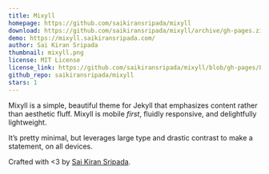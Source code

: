 ```yaml
---
title: Mixyll
homepage: https://github.com/saikiransripada/mixyll
download: https://github.com/saikiransripada/mixyll/archive/gh-pages.zip
demo: https://mixyll.saikiransripada.com/
author: Sai Kiran Sripada
thumbnail: mixyll.png
license: MIT License
license_link: https://github.com/saikiransripada/mixyll/blob/gh-pages/LICENSE.txt
github_repo: saikiransripada/mixyll
stars: 1
---
```


Mixyll is a simple, beautiful theme for Jekyll that emphasizes content
rather than aesthetic fluff. Mixyll is mobile _first_, fluidly
responsive, and delightfully lightweight.

It’s pretty minimal, but leverages large type and drastic contrast to
make a statement, on all devices.

Crafted with <3 by [Sai Kiran Sripada](https://www.saikiransripada.com/).

